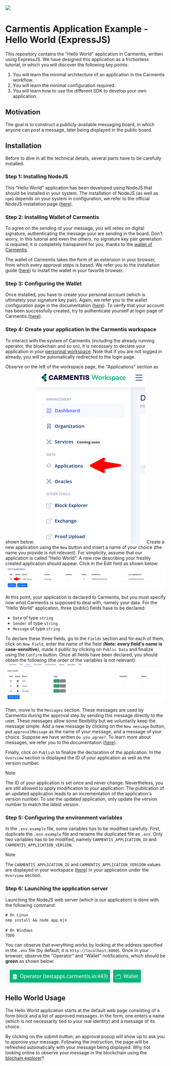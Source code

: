 ![](https://github.com/Carmentis/carmentis-app-hello-world/actions/workflows/main.yml/badge.svg)

# Carmentis Application Example - Hello World (ExpressJS)

This repository contains the "Hello World" application in Carmentis, written using ExpressJS.
We have designed this application as a frictionless tutorial, in which you will discover the following key points:
1. You will learn the minimal architecture of an application in the Carmentis workflow.
2. You will learn the minimal configuration required.
3. You will learn how to use the different SDK to develop your own application.


## Motivation
The goal is to construct a publicly-available messaging board, in which anyone can post a message, later being 
displayed in the public board. 

## Installation
Before to dive in all the technical details, several parts have to be carefully installed.

### Step 1: Installing NodeJS
This "Hello World" application has been developed using NodeJS that should be installed in your system. The installation
of NodeJS (as well as `npm`) depends on your system in configuration, we refer to the official NodeJS installation page 
([here](http:s//https://nodejs.org/en/download/package-manager)).

### Step 2: Installing Wallet of Carmentis
To agree on the sending of your message, you will relies on digital signature, authenticating the message your are sending
in the board. Don't worry, in this tutorial and even the others, no signature key pair generation is required, it is
completely transparent for you, thanks to the [wallet of Carmentis](https://docs.carmentis.io/).

The wallet of Carmentis takes the form of an extension in your browser, from which every approval steps is based.
We refer you to the installation guide ([here](https://docs.carmentis.io/docs/guide/wallet)) to install the wallet in your favorite browser.


### Step 3: Configuring the Wallet
Once installed, you have to create your personal account (which is ultimately your signature key pair). Again, we refer
you to the wallet configuration page in the documentation ([here](https://docs.carmentis.io/docs/guide/wallet#wallet-configuration)).
To verify that your account has been successfully created, try to authenticate yourself at login page of Carmentis ([here](https://data.testapps.carmentis.io/workspace/sign-in)).

### Step 4: Create your application in the Carmentis workspace
To interact with the system of Carmentis (including the already running operator, the blockchain and so on), it is 
necessary to declare your application in your [personnal workspace](https://data.testapps.carmentis.io/workspace).
Note that if you are not logged in already, you will be automatically redirected to the login page.

Observe on the left of the workspace page, the "Applications" section as shown below:
![carmentis-workspace](resources/workspace-nav.png)
Create a new application using the `New` button and insert a name of your choice (the name you provide is not relevant).
For simplicity, assume that our application is called "Hello World".
A new row describing your freshly created application should appear.  Click in the Edit field as shown below:
![carmentis-list-applications](resources/list-applications.png)


At this point, your application is declared to Carmentis, but you must specify now *what* Carmentis is supposed to deal with,
namely your data. For the "Hello World" application, three (public) fields have to be declared:
- `Date` of type `string`
- `Sender` of type `string`
- `Message` of type `string`

To declare these three fields, go to the `Fields` section and for each of them, click on `New Field`, enter the name of 
the field (**Note: every field's name is case-sensitive**), made it public by clicking on `Public Data` and finalize
using the `Confirm` button. Once all fields have been declared, you should obtain the following (the order of the variables is not relevant):
![carmentis-workspace-application-fields](resources/application-fields.png)


Then, move to the `Messages` section. These messages are used by Carmentis during the approval step by sending this
message directly to the user. These messages allow some flexibility but we voluntarily keep the message simple.
Add a new message by clicking on the `New message` button, put `approvalMessage` as the name of your message, and a message of your choice.
Suppose we have written `Do you agree?`. To learn more about messages, we refer you to the documentation ([here](https://docs.carmentis.io/docs/guide/your-application/how-to-configure-your-application#messages)).

Finally, click on `Publish` to finalize the declaration of the application. In the `Overview` section is displayed the 
ID of your application as well as the version number.

> [!NOTE]
> The ID of your application is set once and never change. Nevertheless, you are still allowed to apply modification
> to your application: The publication of an updated application leads to an incrementation of the application's version 
> number. To use the updated application, only update the version number to match the latest version.


### Step 5: Configuring the environment variables
In the `.env.example` file, some variables has to be modified carefully. First, duplicate the `.env.example` file and 
rename the duplicated file as `.env`. Only two variables has to be modified, namely `CARMENTIS_APPLICATION_ID` and `CARMENTIS_APPLICATION_VERSION`.

> [!NOTE]
> The `CARMENTIS_APPLICATION_ID` and `CARMENTIS_APPLICATION_VERSION` values are displayed in your workspace
> ([here](https://data.testapps.carmentis.io/workspace/applications)) in your application under the `Overview` section.

### Step 6: Launching the application server
Launching the NodeJS web server (which is our application) is done with the following command:
```shell
# On Linux
nmp install && node app.mjs

# On Windows
TODO
```

You can observe that everything works by looking at the address specified in the `.env` file (by default, it is `http://localhost:8000`).
Once in your browser, observe the "Operator" and "Wallet" notifications, which should be **green** as shown below:

![all-checks.png](resources/all-checks.png)


## Hello World Usage
The Hello World application starts at the default web page consisting of a form block and a list of approved messages.
In the form, one enters a name (which is not necessarily tied to your real identity) and a message of its choice.

By clicking on the submit button, an approval popup will show up to ask you to approve your message.
Following the instruction, the page will be refreshed automatically with your message being displayed.
Why not looking online to observe your message in the blockchain using the [blochain explorer](https://data.testapps.carmentis.io/explorer)? 


